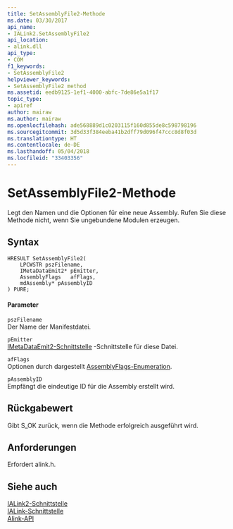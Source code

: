 ```yaml
---
title: SetAssemblyFile2-Methode
ms.date: 03/30/2017
api_name:
- IALink2.SetAssemblyFile2
api_location:
- alink.dll
api_type:
- COM
f1_keywords:
- SetAssemblyFile2
helpviewer_keywords:
- SetAssemblyFile2 method
ms.assetid: eedb9125-1ef1-4000-abfc-7de86e5a1f17
topic_type:
- apiref
author: mairaw
ms.author: mairaw
ms.openlocfilehash: ade568889d1c0203115f160d855de8c598798196
ms.sourcegitcommit: 3d5d33f384eeba41b2dff79d096f47ccc8d8f03d
ms.translationtype: HT
ms.contentlocale: de-DE
ms.lasthandoff: 05/04/2018
ms.locfileid: "33403356"
---
```

# <a name="setassemblyfile2-method"></a>SetAssemblyFile2-Methode
Legt den Namen und die Optionen für eine neue Assembly. Rufen Sie diese Methode nicht, wenn Sie ungebundene Modulen erzeugen.  
  
## <a name="syntax"></a>Syntax  
  
```  
HRESULT SetAssemblyFile2(  
    LPCWSTR pszFilename,  
    IMetaDataEmit2* pEmitter,  
    AssemblyFlags   afFlags,  
    mdAssembly* pAssemblyID  
) PURE;  
```  
  
#### <a name="parameters"></a>Parameter  
 `pszFilename`  
 Der Name der Manifestdatei.  
  
 `pEmitter`  
 [IMetaDataEmit2-Schnittstelle](../../../../docs/framework/unmanaged-api/metadata/imetadataemit2-interface.md) -Schnittstelle für diese Datei.  
  
 `afFlags`  
 Optionen durch dargestellt [AssemblyFlags-Enumeration](../../../../docs/framework/unmanaged-api/metadata/assemblyflags-enumeration.md).  
  
 `pAssemblyID`  
 Empfängt die eindeutige ID für die Assembly erstellt wird.  
  
## <a name="return-value"></a>Rückgabewert  
 Gibt S_OK zurück, wenn die Methode erfolgreich ausgeführt wird.  
  
## <a name="requirements"></a>Anforderungen  
 Erfordert alink.h.  
  
## <a name="see-also"></a>Siehe auch  
 [IALink2-Schnittstelle](../../../../docs/framework/unmanaged-api/alink/ialink2-interface.md)  
 [IALink-Schnittstelle](../../../../docs/framework/unmanaged-api/alink/ialink-interface.md)  
 [Alink-API](../../../../docs/framework/unmanaged-api/alink/index.md)
